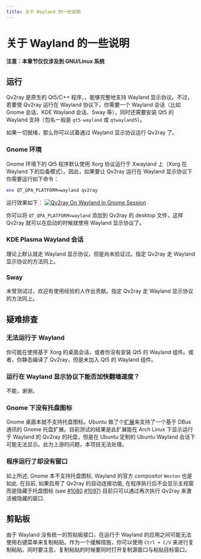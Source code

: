 ```yaml
---
title: 关于 Wayland 的一些说明
---
```


# 关于 Wayland 的一些说明

**注意：本章节仅仅涉及到 GNU/Linux 系统**

## 运行

Qv2ray 是原生的 Qt5/C++ 程序，，能够完整地支持 Wayland 显示协议。不过，若要使 Qv2ray 运行在 Wayland 协议下，你需要一个 Wayland 会话（比如 Gnome 会话、KDE Wayland 会话、Sway 等），同时还需要安装 Qt5 的 Wayland 支持（包名一般是 `qt5-wayland` 或 `qtwayland5`）。

如果一切就绪，那么你可以试着通过 Wayland 显示协议运行 Qv2ray 了。

### Gnome 环境

Gnome 环境下的 Qt5 程序默认使用 Xorg 协议运行于 Xwayland 上（Xorg 在 Wayland 下的后备模式）。因此，如果要让 Qv2ray 运行在 Wayland 显示协议下你需要运行如下命令：

```bash
env QT_QPA_PLATFORM=wayland qv2ray
```

运行效果如下：
[![Qv2ray On Wayland in Gnome Session](https://s1.ax1x.com/2020/11/07/BIuwb4.png)](https://imgchr.com/i/BIuwb4)

你可以将 `QT_QPA_PLATFORM=wayland` 添加到 Qv2ray 的 desktop 文件，这样 Qv2ray 就可以在启动的时候就使用 Wayland 显示协议了。

### KDE Plasma Wayland 会话

理论上默认就走 Wayland 显示协议，但是尚未验证过。指定 Qv2ray 走 Wayland 显示协议的方法同上。

### Sway

未曾测试过，欢迎有使用经验的人作出贡献。指定 Qv2ray 走 Wayland 显示协议的方法同上。

## 疑难排查

### 无法运行于 Wayland

你可能在使用基于 Xorg 的桌面会话，或者你没有安装 Qt5 的 Wayland 组件。或者，你静态编译了 Qv2ray，但是未加入 Qt5 的 Wayland 组件。

### 运行在 Wayland 显示协议下能否加快翻墙速度？

不能，谢谢。

### Gnome 下没有托盘图标

Gnome 桌面本就不支持托盘图标。Ubuntu 做了个[扩展](https://extensions.gnome.org/extension/1301/ubuntu-appindicators/)来支持了一个基于 DBus 通讯的 Gnome 托盘扩展。目前测试的结果是此扩展能在 Arch Linux 下显示运行于 Wayland 的 Qv2ray 的托盘，但是在 Ubuntu 定制的 Ubuntu Wayland 会话下可能无法显示。此为上游的问题，本项目无法处理。

### 程序运行了却没有窗口

如上所述, Gnome 本不支持托盘图标, Wayland 的官方 compositor `Weston` 也是如此. 在目前, 如果启用了 Qv2ray 的自动连接功能, 在程序执行后不会显示主视窗而是隐藏于托盘图标 (see [#1080](https://github.com/Qv2ray/Qv2ray/issues/1080) [#1097](https://github.com/Qv2ray/Qv2ray/issues/1080)) 目前只可以通过再次执行 Qv2ray 来激活被隐藏的窗口.

## 剪贴板

由于 Wayland 没有统一的剪贴板接口，在运行于 Wayland 的应用之间可能无法使用右键菜单来复制粘贴。作为一个缓解措施，你可以使用 `Ctrl + C/V` 来进行复制粘贴。同时要注意，复制粘贴的时候要同时打开复制源窗口与粘贴目标窗口。
